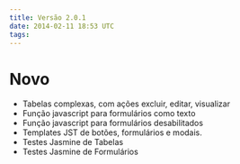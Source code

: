 ```yaml
---
title: Versão 2.0.1
date: 2014-02-11 18:53 UTC
tags:
---
```



# Novo
 - Tabelas complexas, com ações excluir, editar, visualizar
 - Função javascript para formulários como texto
 - Função javascript para formulários desabilitados
 - Templates JST de botões, formulários e modais.
 - Testes Jasmine de Tabelas
 - Testes Jasmine de Formulários